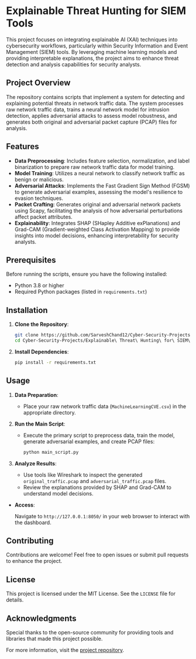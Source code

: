 # Explainable Threat Hunting for SIEM Tools

This project focuses on integrating explainable AI (XAI) techniques into cybersecurity workflows, particularly within Security Information and Event Management (SIEM) tools. By leveraging machine learning models and providing interpretable explanations, the project aims to enhance threat detection and analysis capabilities for security analysts.

## Project Overview

The repository contains scripts that implement a system for detecting and explaining potential threats in network traffic data. The system processes raw network traffic data, trains a neural network model for intrusion detection, applies adversarial attacks to assess model robustness, and generates both original and adversarial packet capture (PCAP) files for analysis.

## Features

- **Data Preprocessing**: Includes feature selection, normalization, and label binarization to prepare raw network traffic data for model training.
- **Model Training**: Utilizes a neural network to classify network traffic as benign or malicious.
- **Adversarial Attacks**: Implements the Fast Gradient Sign Method (FGSM) to generate adversarial examples, assessing the model's resilience to evasion techniques.
- **Packet Crafting**: Generates original and adversarial network packets using Scapy, facilitating the analysis of how adversarial perturbations affect packet attributes.
- **Explainability**: Integrates SHAP (SHapley Additive exPlanations) and Grad-CAM (Gradient-weighted Class Activation Mapping) to provide insights into model decisions, enhancing interpretability for security analysts.

## Prerequisites

Before running the scripts, ensure you have the following installed:

- Python 3.8 or higher
- Required Python packages (listed in `requirements.txt`)

## Installation

1. **Clone the Repository**:

   ```bash
   git clone https://github.com/SarveshChand12/Cyber-Security-Projects.git
   cd Cyber-Security-Projects/Explainable\ Threat\ Hunting\ for\ SIEM\ Tools
   ```

2. **Install Dependencies**:

   ```bash
   pip install -r requirements.txt
   ```

## Usage

1. **Data Preparation**:

   - Place your raw network traffic data (`MachineLearningCVE.csv`) in the appropriate directory.

2. **Run the Main Script**:

   - Execute the primary script to preprocess data, train the model, generate adversarial examples, and create PCAP files:

     ```bash
     python main_script.py
     ```

3. **Analyze Results**:

   - Use tools like Wireshark to inspect the generated `original_traffic.pcap` and `adversarial_traffic.pcap` files.
   - Review the explanations provided by SHAP and Grad-CAM to understand model decisions.


- **Access**:

  Navigate to `http://127.0.0.1:8050/` in your web browser to interact with the dashboard.

## Contributing

Contributions are welcome! Feel free to open issues or submit pull requests to enhance the project.

## License

This project is licensed under the MIT License. See the `LICENSE` file for details.

## Acknowledgments

Special thanks to the open-source community for providing tools and libraries that made this project possible.

For more information, visit the [project repository](https://github.com/SarveshChand12/Cyber-Security-Projects/tree/main/Explainable%20Threat%20Hunting%20for%20SIEM%20Tools). 